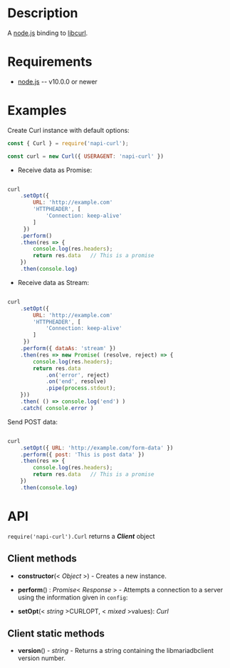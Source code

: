 
Description
===========

A [node.js](http://nodejs.org/) binding to [libcurl](https://curl.haxx.se/libcurl/c/).

Requirements
============

* [node.js](http://nodejs.org/) -- v10.0.0 or newer

Examples
========

Create Curl instance with default options:

```javascript
const { Curl } = require('napi-curl');

const curl = new Curl({ USERAGENT: 'napi-curl' })
```

* Receive data as Promise:

```javascript

curl
	.setOpt({
		URL: 'http://example.com'
		'HTTPHEADER', [
			'Connection: keep-alive'
		]
	 })
	.perform()
	.then(res => {
		console.log(res.headers);
		return res.data   // This is a promise
	})
	.then(console.log)
```

* Receive data as Stream:

```javascript

curl
	.setOpt({
		URL: 'http://example.com'
		'HTTPHEADER', [
			'Connection: keep-alive'
		]
	 })
	.perform({ dataAs: 'stream' })
	.then(res => new Promise( (resolve, reject) => {
		console.log(res.headers);
		return res.data
			.on('error', reject)
			.on('end', resolve)
			.pipe(process.stdout);
	}))
	.then( () => console.log('end') )
	.catch( console.error )

```

Send POST data:
```javascript

curl
	.setOpt({ URL: 'http://example.com/form-data' })
	.perform({ post: 'This is post data' })
	.then(res => {
		console.log(res.headers);
		return res.data   // This is a promise
	})
	.then(console.log)
```

API
===

`require('napi-curl').Curl` returns a **_Client_** object

Client methods
--------------

* **constructor**(< _Object_ >) - Creates a new instance.

* **perform**() : _Promise_< _Response_ > - Attempts a connection to a server using the information given in `config`:

* **setOpt**(< _string_ >CURLOPT, < _mixed_ >values): _Curl_

Client static methods
---------------------

* **version**() - _string_ - Returns a string containing the libmariadbclient version number.
